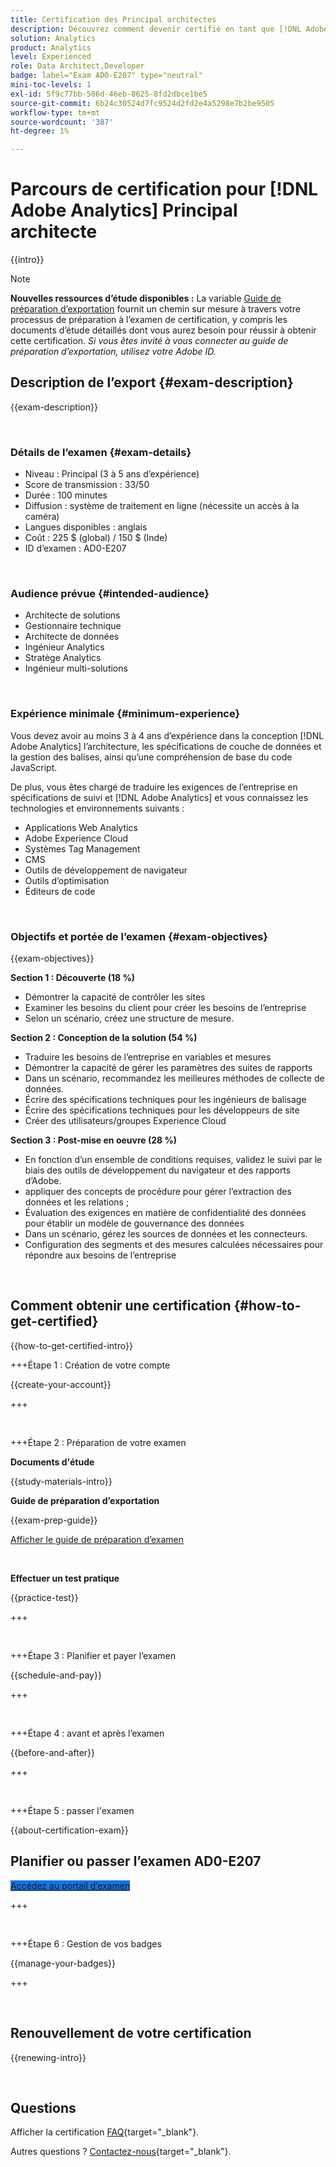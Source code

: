 ```yaml
---
title: Certification des Principal architectes
description: Découvrez comment devenir certifié en tant que [!DNL Adobe Analytics] Principal architecte.
solution: Analytics
product: Analytics
level: Experienced
role: Data Architect,Developer
badge: label="Exam AD0-E207" type="neutral"
mini-toc-levels: 1
exl-id: 5f9c77bb-506d-46eb-8625-8fd2dbce1be5
source-git-commit: 6b24c30524d7fc9524d2fd2e4a5298e7b2be9505
workflow-type: tm+mt
source-wordcount: '387'
ht-degree: 1%

---
```


# Parcours de certification pour [!DNL Adobe Analytics] Principal architecte

{{intro}}

>[!NOTE]
>
>**Nouvelles ressources d’étude disponibles :** La variable [Guide de préparation d’exportation](https://app.rockinfo.com/courses/playScorm/541) fournit un chemin sur mesure à travers votre processus de préparation à l’examen de certification, y compris les documents d’étude détaillés dont vous aurez besoin pour réussir à obtenir cette certification. _Si vous êtes invité à vous connecter au guide de préparation d’exportation, utilisez votre Adobe ID._

## Description de l’export {#exam-description}

{{exam-description}}

<br>

### Détails de l’examen {#exam-details}

* Niveau : Principal (3 à 5 ans d’expérience)
* Score de transmission : 33/50
* Durée : 100 minutes
* Diffusion : système de traitement en ligne (nécessite un accès à la caméra)
* Langues disponibles : anglais
* Coût : 225 $ (global) / 150 $ (Inde)
* ID d’examen : AD0-E207

<br>

### Audience prévue {#intended-audience}

* Architecte de solutions
* Gestionnaire technique
* Architecte de données
* Ingénieur Analytics
* Stratège Analytics
* Ingénieur multi-solutions

<br>

### Expérience minimale {#minimum-experience}

Vous devez avoir au moins 3 à 4 ans d’expérience dans la conception [!DNL Adobe Analytics] l’architecture, les spécifications de couche de données et la gestion des balises, ainsi qu’une compréhension de base du code JavaScript.

De plus, vous êtes chargé de traduire les exigences de l’entreprise en spécifications de suivi et [!DNL Adobe Analytics] et vous connaissez les technologies et environnements suivants :

* Applications Web Analytics
* Adobe Experience Cloud
* Systèmes Tag Management
* CMS
* Outils de développement de navigateur
* Outils d’optimisation
* Éditeurs de code

<br>

### Objectifs et portée de l’examen {#exam-objectives}

{{exam-objectives}}

**Section 1 : Découverte (18 %)**

* Démontrer la capacité de contrôler les sites
* Examiner les besoins du client pour créer les besoins de l’entreprise
* Selon un scénario, créez une structure de mesure.

**Section 2 : Conception de la solution (54 %)**

* Traduire les besoins de l’entreprise en variables et mesures
* Démontrer la capacité de gérer les paramètres des suites de rapports
* Dans un scénario, recommandez les meilleures méthodes de collecte de données.
* Écrire des spécifications techniques pour les ingénieurs de balisage
* Écrire des spécifications techniques pour les développeurs de site
* Créer des utilisateurs/groupes Experience Cloud

**Section 3 : Post-mise en oeuvre (28 %)**

* En fonction d’un ensemble de conditions requises, validez le suivi par le biais des outils de développement du navigateur et des rapports d’Adobe.
* appliquer des concepts de procédure pour gérer l’extraction des données et les relations ;
* Évaluation des exigences en matière de confidentialité des données pour établir un modèle de gouvernance des données
* Dans un scénario, gérez les sources de données et les connecteurs.
* Configuration des segments et des mesures calculées nécessaires pour répondre aux besoins de l’entreprise

<br>

## Comment obtenir une certification {#how-to-get-certified}

{{how-to-get-certified-intro}}

+++Étape 1 : Création de votre compte

{{create-your-account}}

+++

<br>

+++Étape 2 : Préparation de votre examen

**Documents d&#39;étude**

{{study-materials-intro}}

**Guide de préparation d’exportation**

{{exam-prep-guide}}

[Afficher le guide de préparation d’examen](https://app.rockinfo.com/courses/playScorm/541)

<br>

**Effectuer un test pratique**

{{practice-test}}

+++

<br>

+++Étape 3 : Planifier et payer l’examen

{{schedule-and-pay}}

+++

<br>

+++Étape 4 : avant et après l’examen

{{before-and-after}}

+++

<br>

+++Étape 5 : passer l&#39;examen

{{about-certification-exam}}

## Planifier ou passer l’examen AD0-E207

<a href="https://www.certmetrics.com/adobe/candidate/examity_sso.aspx?eid=AD0-E207" target="_blank" class="spectrum-Button spectrum-Button--fill spectrum-Button--accent spectrum-Button--sizeM is-margin-bottom-big-big at-element-click-tracking" style="background-color:#1473E6">

<span class="spectrum-Button-label has-no-wrap">
   Accédez au portail d’examen
</span>
</a>

+++

<br>

+++Étape 6 : Gestion de vos badges

{{manage-your-badges}}

+++

<br>

## Renouvellement de votre certification

{{renewing-intro}}

<br>

## Questions

Afficher la certification [FAQ](https://experienceleague.adobe.com/docs/certification/certification/faq.html){target="_blank"}.

Autres questions ? [Contactez-nous](mailto:certif@adobe.com){target="_blank"}.

